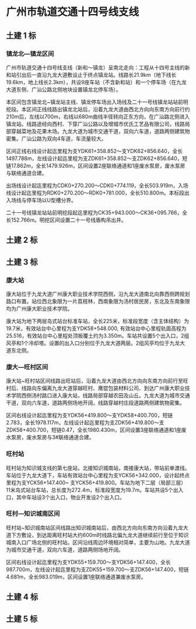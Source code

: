 广州市轨道交通十四号线支线
==========

## 土建 1 标

### 镇龙北—镇龙区间

广州市轨道交通十四号线支线（新和～镇龙）呈南北走向：工程从十四号主线的新和站引出后一直沿九龙大道敷设止于终点镇龙站。线路长21.9km（地下线长19.6km，地上线长2.3km），共设9座车站（不含新和站）和一个停车场（在九龙大道东侧、广汕公路北侧地块设置镇龙北停车场）。

本区间包含镇龙北~镇龙站主线、镇龙停车场出入场线及二十一号线镇龙站站前明挖段。本区间正线线路出镇龙北站后，沿着九龙大道由西北方向向东南方向前行约210m后，左线以700m，右线以680m曲线半径转向正东方向，在广汕路北侧进入镇龙站。线路途经向西村、下穿广汕公路以及增城市优氏工艺品有限公司，线路局部穿越菜地及花果木场。九龙大道为城市交通干道，双向六车道，道路两侧建筑物密集。广汕公路为双向4车道，车流量较大。

区间正线右线设计起迄里程为支YDK61+358.852～支YDK62+856.640，全长1497.788m，左线设计起迄里程为支ZDK61+358.852～支ZDK62+856.640，短链17.862m，全长1479.926m，区间设置2座联络通道和1座废水泵房，废水泵房与联络通道合建。

出场线设计起迄里程为CDK0+270.200～CDK0+774.119，全长503.919m，入场线设计起迄里程为RDK0+270.200～RDK0+781.000，全长510.800m。本标段出入场线与停车场以U型槽分界。

二十一号线镇龙站站前明挖段起迄里程为CK35+943.000～CK36+095.766，全长152.766m。明挖区间设置二十一号线盾构吊出井。

## 土建 2 标

## 土建 3 标

### 康大站

康大站位于九龙大道广州康大职业技术学院西侧，沿九龙大道南北向靠西侧跨规划路口布置。站位西北象限为一片荔枝林，西南象限为汤村居民房，东北及东南象限均为广州康大职业技术学院。

康大站为地下两层岛式站台标准车站，全长225米，标准段宽度（含主体结构）为19.7米，有效站台中心里程为支YDK58+548.000, 有效站台中心里程轨面高程为25.516，有效站台中心里程处顶板覆土约为3.350m。车站共设置5个出入口，2组风亭和1个冷却塔。设置的出入口分别位于九龙大道两层。2组风亭均位于九龙大道东北侧。

### 康大—旺村区间

康大站~旺村站区间线路出旺站后，沿着九龙大道由西北方向向东南方向前行至旺村后、线路向东偏离九龙大道穿越旺村、鹰锟包装材料公司、到达广州康大职业技术学院西侧汤村路口进入康大站，线路局部穿越农田及山丘。九龙大道为城市交通干道，双向六车道，道路两侧场地开阔，线路穿越村庄段道路两侧建筑物密集。

区间右线设计起迄里程为支YDK56+419.800～支YDK58+400.700，短链2.783，全长1978.117m，左线设计起迄里程为支ZDK56+419.800～支ZDK58+400.700，短链0.47，全长1980.430m，区间设置3座联络通道和1座废水泵房，废水泵房与3#联络通道合建。

### 旺村站

旺村站为知识城支线的第七座站，北接知识城南站，南接康大站，带站前单渡线。车站位于九龙大道下，车站有效站台中心里程为支YCK56+342.000，设计起终点里程为支YCK56+147.400~ 支YCK56+419.800。车站为地下二层（局部三层）11米岛式站台车站，总长度为272.4m，标准段宽度为19.7m。车站共设5个出入口，其中车站设3个出入口，物业开发设2个出入口。

### 旺村—知识城南区间

旺村站~知识城南站区间线路出知识城南站后，由西北方向向东南方向沿着九龙大道下方敷设，到达距离旺村站大约600m时线路北偏九龙大道继续前行至位于知识城南入口广场北侧的旺村站。区间沿线周边环境相对简单，主要为山地。九龙大道为城市交通干道，双向六车道，道路两侧场地开阔。

区间右线设计起迄里程为支YDK55+159.700～支YDK56+147.400，全长987.700m，左线设计起迄里程为支ZDK55+159.700～支ZDK56+147.400，短链4.681m，全长983.019m，区间设置1座联络通道兼废水泵房。


## 土建 4 标

## 土建 5 标
